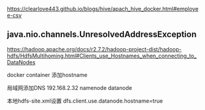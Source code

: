https://clearlove443.github.io/blogs/hive/apach_hive_docker.html#employee-csv

## java.nio.channels.UnresolvedAddressException

<https://hadoop.apache.org/docs/r2.7.2/hadoop-project-dist/hadoop-hdfs/HdfsMultihoming.html#Clients_use_Hostnames_when_connecting_to_DataNodes>

docker container 添加hostname

局域网添加DNS
192.168.2.32 namenode datanode

本地hdfs-site.xml设置
dfs.client.use.datanode.hostname=true